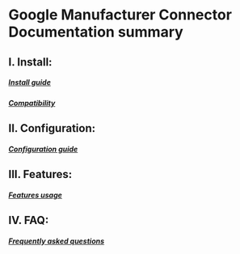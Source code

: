 # Google Manufacturer Connector Documentation summary

I. Install:
------------------
##### [Install guide](install/install.md)
##### [Compatibility](install/compatibility.md)

II. Configuration:
------------------
##### [Configuration guide](configuration/configuration.md)

III. Features:
------------------
##### [Features usage](features/features.md)

IV. FAQ:
------------------
##### [Frequently asked questions](faq/faq.md)
